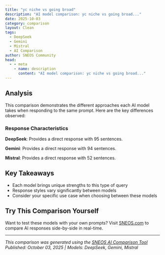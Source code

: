 ```yaml
---
title: "yc niche vs going broad"
description: "AI model comparison: yc niche vs going broad..."
date: 2025-10-03
category: comparison
layout: Clean
tags:
  - DeepSeek
  - Gemini
  - Mistral
  - AI Comparison
author: SNEOS Community
head:
  - - meta
    - name: description
      content: "AI model comparison: yc niche vs going broad..."
---
```


<ChatComparison
  title="yc niche vs going broad"
  prompt="yc niche vs going broad"
  :responses='{
    "DeepSeek": "Of course. This is one of the most fundamental strategic decisions for any business, creator, or marketer. Let\u0027s break down the \u0022YC Niche vs. Going Broad\u0022 debate.\n\nThe core idea from Y Combinator (YC), the famous startup accelerator, is **\u0022It\u0027s better to have 100 people that love you than to have 1 million people that just sort of like you.\u0022**\n\n---\n\n### The YC Approach: Start with a Niche\n\nThis strategy is about finding a small, specific, and often underserved group of customers and serving them exceptionally well.\n\n**Why it\u0027s Powerful:**\n\n1.  **Clarity in Messaging:** You can speak directly to a specific audience\u0027s pain points. Your marketing copy writes itself because you know exactly who you\u0027re talking to.\n    *   *Broad:* \u0022A project management tool for teams.\u0022\n    *   *Niche:* \u0022A project management tool for remote marketing agencies that run client campaigns.\u0022\n\n2.  **Easier to Get Initial Traction:** It\u0027s much cheaper and faster to find and convert 100 passionate users in a small, defined community (e.g., a subreddit, a Slack group, a specific industry forum) than to shout into the void of a broad market.\n\n3.  **Faster Product-Market Fit:** You get hyper-focused feedback. You build exactly what that small group needs, and they become your evangelists. They will forgive early imperfections because you are solving a *critical* problem for them.\n\n4.  **Defensible Moat:** By dominating a niche, you become the go-to solution. A giant like Asana might have a feature for \u0022marketing agencies,\u0022 but your product is *built from the ground up* for them, making it hard to compete with on their turf.\n\n5.  **Efficient Resource Allocation:** With a small, focused target, you don\u0027t waste money on broad advertising. You know where your customers are and what they read.\n\n**The Risks of a Niche:**\n\n*   **Limited TAM (Total Addressable Market):** Your initial market might be small. The biggest fear is that you\u0027ll hit a ceiling quickly.\n*   **Pigeonholing:** It can be difficult to expand beyond your initial niche if the brand becomes too strongly associated with it.\n*   **Niche Fragility:** If the niche dries up or a trend fades, your business could be in trouble.\n\n---\n\n### The \u0022Going Broad\u0022 Approach\n\nThis is the classic, mass-market play. You aim to solve a general problem for a very large audience.\n\n**Why it\u0027s Appealing:**\n\n1.  **Massive Potential Upside:** The TAM is enormous. If you succeed, you can become a household name (think Google, Facebook, Amazon in their early days).\n2.  **Brand Power:** A broad, successful brand has immense recognition and trust.\n3.  **Diversification:** You aren\u0027t reliant on the health of a single niche. If one customer segment declines, others can pick up the slack.\n\n**The Dangers of Going Broad (Especially for Startups):**\n\n1.  **The \u0022Sea of Sameness\u0022:** It\u0027s incredibly difficult to stand out. Your messaging becomes generic (\u0022We help teams work better\u0022) and fails to resonate deeply with anyone.\n2.  **Extremely High Customer Acquisition Cost (CAC):** You\u0027re competing with everyone, so marketing is a brutal, expensive war of attrition.\n3.  **Slow, Unclear Feedback:** When you have a broad user base, feedback is scattered. One user wants feature A, another wants feature B. It\u0027s hard to prioritize and achieve true product-market fit because you\u0027re trying to please everyone at once.\n4.  **Resource Drain:** You burn through cash and time trying to attract a wide audience without a clear, efficient channel to reach them.\n\n---\n\n### Head-to-Head Comparison\n\n| Factor | YC Niche | Going Broad |\n| :--- | :--- | :--- |\n| **Messaging** | Sharp, direct, and compelling. | Vague, generic, and easily ignored. |\n| **Initial Traction** | Easier and cheaper to acquire. | Difficult, slow, and expensive. |\n| **Feedback Loop** | Fast, specific, and actionable. | Slow, conflicting, and hard to parse. |\n| **Competition** | Often less direct competition. | Fierce competition from established players. |\n| **TAM (Start)** | Small, defined, and measurable. | Huge, but theoretical and hard to capture. |\n| **Scalability** | Risk of hitting a ceiling. Requires later expansion. | Virtually unlimited if successful. |\n| **Best For** | **Startups, SMBs, creators,** and new products. | **Well-funded companies,** platforms, and network-effect businesses. |\n\n---\n\n### The Winning Strategy: Niche Down, Then Scale Out\n\nThis is the hybrid approach that Y Combinator and most modern business strategists advocate. It\u0027s not a permanent choice between two options, but a **sequence**.\n\n1.  **Start with a Sharp Niche:** Be the absolute best in the world at solving a specific problem for a specific group.\n    *   **Example:** Facebook started exclusively for **Harvard students**.\n    *   **Example:** Amazon started by selling only **books online**.\n    *   **Example:** Pinterest started by targeting **designers and crafters in the iPhone app store**.\n\n2.  **Dominate and Deepen:** Use that initial success to solidify your product, build a loyal base, and create a strong brand reputation within that niche.\n\n3.  **Expand Methodically:** Once you have a strong foundation, you can expand into adjacent niches or broaden your appeal.\n    *   Facebook expanded to other Ivies, then all colleges, then everyone.\n    *   Amazon expanded from books to CDs/electronics, then to \u0022everything.\u0022\n    *   Pinterest expanded from designers to a general visual discovery engine for everyone.\n\n### How to Decide for Your Project\n\nAsk yourself these questions:\n\n*   **Are you new, resource-constrained, or a startup?** \u2192 **Start with a Niche.** It\u0027s the lowest-risk path to finding product-market fit.\n*   **Do you have a massive war chest (like a corporate spin-off) or a truly revolutionary platform technology?** \u2192 You *might* be able to consider a broad approach, but it\u0027s still risky.\n*   **Can you clearly define a group of people who are currently underserved and have a specific, painful problem?** \u2192 If yes, you have a perfect niche to start with.\n*   **Is your goal to build a sustainable, profitable business quickly?** \u2192 Niche.\n*   **Is your goal to build a \u0022unicorn\u0022 and you\u0027re willing to take a massive risk?** \u2192 You still start with a niche, but you choose one that acts as a wedge into a huge market.\n\n**Conclusion:**\n\nThe \u0022YC Niche\u0022 approach isn\u0027t about staying small forever. It\u0027s about the **tactical use of focus** to build an unstoppable foundation. **Going broad from day one is usually a recipe for getting lost in the noise.**\n\n**Start as a scalpel\u2014precise and sharp. Once you\u0027ve mastered your initial cut, you can become a Swiss Army knife.**",
    "Gemini": "Okay, let\u0027s break down the \u0022niche vs. broad\u0022 decision, especially within the context of Y Combinator (YC) and startup strategy in general.\n\n**The Core Question:**\n\nWhen starting a company, do you focus on a very specific, well-defined niche market, or do you aim for a broader, more general audience?\n\n**Niche Strategy:**\n\n*   **Definition:** Targeting a small, well-defined segment of the market with specific needs and preferences.\n\n*   **Advantages:**\n\n    *   **Faster traction:** Easier to acquire early users and customers because you know exactly where to find them and what resonates with them.\n    *   **Less competition (initially):**  Often, bigger players aren\u0027t interested in serving very small markets.\n    *   **Deep expertise:** You can become a true expert in solving the problems of your niche.\n    *   **Stronger brand identity:**  Easier to build a strong, recognizable brand within a smaller community.\n    *   **Higher pricing potential:**  If you solve a critical problem for a niche, you can often charge a premium.\n    *   **Easier to get feedback:** The smaller community makes it easier to collect and implement user feedback for product development.\n    *   **Potential for organic growth:** Word-of-mouth spreads quickly within a tight-knit niche.\n    *   **Easier to build relationships:** Building trust is crucial in a niche market.\n    *   **Good for early-stage validation:** It helps you quickly validate your product and business model.\n\n*   **Disadvantages:**\n\n    *   **Limited market size:**  Your total addressable market (TAM) is smaller, which can limit your growth potential.\n    *   **Risk of saturation:** The market can become saturated relatively quickly.\n    *   **Dependence on a single segment:** If that segment changes or disappears, your business is at risk.\n    *   **Difficult to scale:** Scaling might require expanding into adjacent niches or a broader market, which can be challenging.\n    *   **May not attract venture capital (initially):** Some VCs may be wary of small markets unless there\u0027s a clear path to a larger opportunity.\n\n*   **Examples:**\n\n    *   Software for dentists\n    *   A marketplace for rare coin collectors\n    *   A tool to help independent authors manage their royalties\n    *   A vertical SaaS tool for a specific industry (e.g., construction, restaurants)\n\n**Broad Strategy:**\n\n*   **Definition:** Targeting a large, general audience with a product or service that appeals to a wide range of people.\n\n*   **Advantages:**\n\n    *   **Large market size:**  Significant growth potential if you can capture a meaningful share of the market.\n    *   **Easier to attract venture capital:** VCs often look for companies with the potential for massive scale.\n    *   **Diversification:** Less dependent on a single segment of the market.\n    *   **Economies of scale:**  Can benefit from economies of scale in production, marketing, and distribution.\n    *   **Brand recognition:** A successful broad-market product can become a household name.\n\n*   **Disadvantages:**\n\n    *   **High competition:** You\u0027ll likely face competition from established players with significant resources.\n    *   **Difficult to acquire early users:**  Harder to stand out from the crowd and attract the attention of a broad audience.\n    *   **Higher marketing costs:** Reaching a broad audience requires significant marketing investment.\n    *   **Slower feedback loops:**  Difficult to gather meaningful feedback from a large, diverse user base.\n    *   **Risk of being a \u0022jack of all trades, master of none\u0022:**  Trying to appeal to everyone can result in a product that doesn\u0027t fully satisfy anyone.\n    *   **Requires more capital upfront:**  Building a broad-market product often requires significant upfront investment.\n\n*   **Examples:**\n\n    *   Social media platforms (Facebook, Twitter)\n    *   Search engines (Google, Bing)\n    *   E-commerce marketplaces (Amazon, eBay)\n    *   Productivity software (Microsoft Office, Google Workspace)\n\n**YC Context: The Key Consideration is \u0022Path to Scale\u0022**\n\nYC\u0027s focus is on investing in companies with the potential for *massive scale*.  Therefore, the \u0022niche vs. broad\u0022 decision isn\u0027t just about choosing a market; it\u0027s about demonstrating a *path* to becoming a very large company.  Here\u0027s how that plays out:\n\n*   **Niche with a Path:**  YC often *prefers* startups that start in a niche but have a clear plan to expand into a larger market.  This is a common and successful strategy.  The niche allows you to:\n    *   Validate your product and business model quickly.\n    *   Build a strong, defensible position.\n    *   Gather data and insights to inform your expansion strategy.\n    *   Establish a brand and reputation.\n\n    The key is to articulate *how* you will expand beyond the initial niche.  Examples:\n\n    *   **Niche:**  Software for independent coffee shops.\n    *   **Path:**  Expand to larger coffee shop chains, then to other types of restaurants.\n    *   **Niche:**  A marketplace for vintage wristwatches.\n    *   **Path:**  Expand to other categories of vintage goods (e.g., clothing, furniture).\n    *   **Niche:** AI-powered customer support for e-commerce stores.\n    *   **Path:** Expand to other industries, add more features to become a comprehensive CX platform.\n\n*   **Broad from the Start:**  If you\u0027re going broad from the start, you need a compelling reason why you can succeed against established competitors and acquire users at scale.  This often requires:\n    *   A disruptive technology or innovation.\n    *   A superior product experience.\n    *   A unique distribution channel.\n    *   Significant funding and a strong team.\n\n**How to Decide (Specifically for YC Applications/Interviews):**\n\n1.  **Assess your market size and growth potential:**  Research the size of your target market and its potential for growth.  Be realistic and specific. Don\u0027t just say \u0022the market is huge!\u0022  Show that you\u0027ve done your homework.\n2.  **Evaluate your competitive landscape:**  Identify your key competitors and assess their strengths and weaknesses.  How will you differentiate yourself?  What\u0027s your competitive advantage?\n3.  **Define your target customer:**  Who is your ideal customer?  What are their needs and pain points?  Be as specific as possible.\n4.  **Develop a go-to-market strategy:**  How will you reach your target customers?  What marketing channels will you use?  How much will it cost to acquire a customer?\n5.  **Outline your product roadmap:**  What features will you build first?  How will you iterate and improve your product based on user feedback?\n6.  **Articulate your \u0022path to scale\u0022:** This is the most critical part for YC. Even if you\u0027re starting niche, you must clearly show how you will expand into a larger market. What are the logical next steps? What are the potential adjacent markets?  What evidence do you have that this expansion is feasible?\n\n**In your YC application and interview, be prepared to answer these questions:**\n\n*   Why are you starting with this specific niche?\n*   How big is this niche?\n*   How defensible is your position in this niche?\n*   What are your plans for expanding beyond this niche?\n*   How will you acquire users in this niche?\n*   What are the key risks and challenges you face?\n*   What\u0027s your long-term vision for the company?\n\n**Key Takeaways for YC:**\n\n*   **Niche is often a good starting point, but you must have a vision for scale.**\n*   **Broad requires a strong, defensible advantage and a clear path to user acquisition.**\n*   **Demonstrate market understanding, a compelling go-to-market strategy, and a clear path to building a large, valuable company.**\n*   **Be honest about the challenges and risks you face.**\n*   **Show that you\u0027re passionate about solving a real problem.**\n\nGood luck!\n",
    "Mistral": "Choosing between a niche market and a broad market depends on various factors, including your business goals, resources, competition, and target audience. Here\u0027s a comparison to help you understand the pros and cons of each approach:\n\n### YC Niche (Young Company Niche)\n**Pros:**\n1. **Targeted Audience:** Focusing on a niche allows you to tailor your products or services to a specific group of customers, making it easier to meet their needs and preferences.\n2. **Less Competition:** Niche markets often have fewer competitors, which can make it easier to establish a strong market position.\n3. **Higher Profit Margins:** Niche products can often command higher prices due to their specialized nature.\n4. **Loyal Customer Base:** Customers in niche markets are often more loyal and passionate about the products they buy.\n5. **Easier Marketing:** Targeted marketing campaigns can be more effective and less costly than broad campaigns.\n\n**Cons:**\n1. **Limited Market Size:** The potential customer base is smaller, which can limit growth and revenue.\n2. **Risk of Oversaturation:** If the niche becomes popular, it can quickly become saturated with competitors.\n3. **Dependence on Trends:** Niche markets can be highly dependent on trends, which can be volatile.\n4. **Higher Risk:** If the niche market declines, the business can suffer significantly.\n\n### Going Broad\n**Pros:**\n1. **Larger Market Size:** A broader market offers a larger potential customer base, which can lead to higher revenue and growth opportunities.\n2. **Diversification:** Offering a variety of products or services can help diversify risk and reduce dependence on a single market segment.\n3. **Economies of Scale:** Larger production volumes can lead to cost savings and increased efficiency.\n4. **Brand Recognition:** A broad approach can help build a more widely recognized brand.\n\n**Cons:**\n1. **Intense Competition:** Broad markets often have more competitors, making it harder to stand out.\n2. **Higher Marketing Costs:** Reaching a broader audience typically requires more extensive and costly marketing efforts.\n3. **Less Focused:** It can be challenging to meet the diverse needs and preferences of a broad customer base.\n4. **Lower Profit Margins:** Broad markets often have lower profit margins due to increased competition and the need to offer competitive pricing.\n\n### Key Considerations\n1. **Business Goals:** What are your long-term objectives? Are you aiming for rapid growth or sustainable profitability?\n2. **Resources:** Do you have the financial and operational resources to compete in a broad market?\n3. **Competition:** How competitive is the market you are considering? Can you differentiate your offering effectively?\n4. **Customer Needs:** What are the specific needs and preferences of your target audience? Can you meet them better in a niche or broad market?\n5. **Market Trends:** Are there emerging trends that could impact your market choice?\n\n### Conclusion\nBoth approaches have their advantages and disadvantages. A niche market can offer a more focused and potentially profitable strategy, while a broad market can provide greater growth opportunities. The best choice depends on your specific circumstances and goals. It\u0027s also possible to start with a niche and gradually expand into a broader market as your business grows and evolves."
  }'
  published-date="20:55"
/>

## Analysis

This comparison demonstrates the different approaches each AI model takes when responding to the same prompt. Here are the key differences observed:

### Response Characteristics

**DeepSeek**: Provides a direct response with 95 sentences. 

**Gemini**: Provides a direct response with 94 sentences. 

**Mistral**: Provides a direct response with 52 sentences. 

## Key Takeaways

- Each model brings unique strengths to this type of query
- Response styles vary significantly between models
- Consider your specific use case when choosing between these models

## Try This Comparison Yourself

Want to test these models with your own prompts? Visit [SNEOS.com](https://sneos.com) to compare AI responses side-by-side in real-time.

---

*This comparison was generated using the [SNEOS AI Comparison Tool](https://sneos.com)*
*Published: October 03, 2025 | Models: DeepSeek, Gemini, Mistral*
